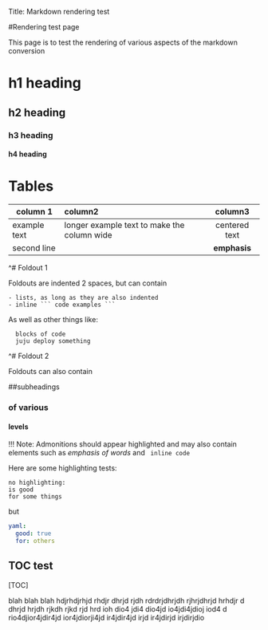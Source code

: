 Title: Markdown rendering test  

#Rendering test page

This page is to test the rendering of various aspects of the markdown conversion

# h1 heading
## h2 heading
### h3 heading
#### h4 heading

# Tables

| column 1 | column2 | column3 |
|----------|:--------|:-------:|
|example text | longer example text to make the column wide | centered text|
|second line|| **emphasis** |

^# Foldout 1

  Foldouts are indented 2 spaces, but can contain

    - lists, as long as they are also indented
    - inline ``` code examples ```
  
  As well as other things like:
  

      blocks of code
      juju deploy something
  

^# Foldout 2

  Foldouts can also contain
  
  ##subheadings

  ### of various

  #### levels

!!! Note: 
    Admonitions should appear highlighted and may also contain elements
    such as _emphasis of words_ and ``` inline code```

Here are some highlighting tests:

```no-highlight
no highlighting:
is good
for some things
```

but

```yaml
yaml:
  good: true
  for: others
```

## TOC test

[TOC]

blah blah blah hdjrhdjrhjd rhdjr dhrjd rjdh rdrdrjdhrjdh rjhrjdhrjd hrhdjr d
dhrjd hrjdh rjkdh rjkd rjd hrd ioh dio4 jdi4 dio4jd io4jdi4jdioj iod4
d rio4djior4jdir4jd ior4jdiorji4jd ir4jdir4jd irjd ir4jdirjd irjdirjdio

